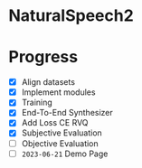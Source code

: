 # NaturalSpeech2

# Progress
- [x] Align datasets
- [x] Implement modules
- [x] Training
- [x] End-To-End Synthesizer
- [x] Add Loss CE RVQ
- [x] Subjective Evaluation
- [ ] Objective Evaluation
- [ ] `2023-06-21` Demo Page
